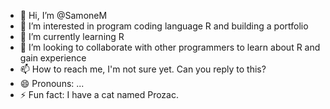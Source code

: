 - 👋 Hi, I’m @SamoneM
- 👀 I’m interested in program coding language R and building a portfolio
- 🌱 I’m currently learning R
- 💞️ I’m looking to collaborate with other programmers to learn about R and gain experience 
- 📫 How to reach me, I'm not sure yet. Can you reply to this?
- 😄 Pronouns: ...
- ⚡ Fun fact: I have a cat named Prozac.

<!---
SamoneM/SamoneM is a ✨ special ✨ repository because its `README.md` (this file) appears on your GitHub profile.
You can click the Preview link to take a look at your changes.
--->
